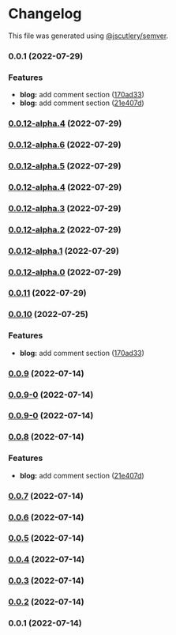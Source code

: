 # Changelog

This file was generated using [@jscutlery/semver](https://github.com/jscutlery/semver).

### 0.0.1 (2022-07-29)


### Features

* **blog:** add comment section ([170ad33](https://github.com/yurikrupnik/nx-go-playground/commit/170ad3307f34fc401e78bbaec286d43a8bbd5be4))
* **blog:** add comment section ([21e407d](https://github.com/yurikrupnik/nx-go-playground/commit/21e407d6b8af74f00ce219d0b44dfdb24b596590))

### [0.0.12-alpha.4](https://github.com/yurikrupnik/nx-go-playground/compare/infra-commands-0.0.12-alpha.3...infra-commands-0.0.12-alpha.4) (2022-07-29)

### [0.0.12-alpha.6](https://github.com/yurikrupnik/nx-go-playground/compare/infra-commands-0.0.12-alpha.5...infra-commands-0.0.12-alpha.6) (2022-07-29)

### [0.0.12-alpha.5](https://github.com/yurikrupnik/nx-go-playground/compare/infra-commands-0.0.12-alpha.4...infra-commands-0.0.12-alpha.5) (2022-07-29)

### [0.0.12-alpha.4](https://github.com/yurikrupnik/nx-go-playground/compare/infra-commands-0.0.12-alpha.3...infra-commands-0.0.12-alpha.4) (2022-07-29)

### [0.0.12-alpha.3](https://github.com/yurikrupnik/nx-go-playground/compare/infra-commands-0.0.12-alpha.2...infra-commands-0.0.12-alpha.3) (2022-07-29)

### [0.0.12-alpha.2](https://github.com/yurikrupnik/nx-go-playground/compare/infra-commands-0.0.12-alpha.1...infra-commands-0.0.12-alpha.2) (2022-07-29)

### [0.0.12-alpha.1](https://github.com/yurikrupnik/nx-go-playground/compare/infra-commands-0.0.12-alpha.0...infra-commands-0.0.12-alpha.1) (2022-07-29)

### [0.0.12-alpha.0](https://github.com/yurikrupnik/nx-go-playground/compare/infra-commands-0.0.11...infra-commands-0.0.12-alpha.0) (2022-07-29)

### [0.0.11](https://github.com/yurikrupnik/nx-go-playground/compare/infra-commands-0.0.10...infra-commands-0.0.11) (2022-07-29)

### [0.0.10](https://github.com/yurikrupnik/nx-go-playground/compare/infra-commands-0.0.9...infra-commands-0.0.10) (2022-07-25)


### Features

* **blog:** add comment section ([170ad33](https://github.com/yurikrupnik/nx-go-playground/commit/170ad3307f34fc401e78bbaec286d43a8bbd5be4))

### [0.0.9](https://github.com/yurikrupnik/nx-go-playground/compare/infra-commands-0.0.9-0...infra-commands-0.0.9) (2022-07-14)

### [0.0.9-0](https://github.com/yurikrupnik/nx-go-playground/compare/infra-commands-0.0.9-0...infra-commands-0.0.9-0) (2022-07-14)

### [0.0.9-0](https://github.com/yurikrupnik/nx-go-playground/compare/infra-commands-0.0.8...infra-commands-0.0.9-0) (2022-07-14)

### [0.0.8](https://github.com/yurikrupnik/nx-go-playground/compare/infra-commands-0.0.7...infra-commands-0.0.8) (2022-07-14)


### Features

* **blog:** add comment section ([21e407d](https://github.com/yurikrupnik/nx-go-playground/commit/21e407d6b8af74f00ce219d0b44dfdb24b596590))

### [0.0.7](https://github.com/yurikrupnik/nx-go-playground/compare/infra-commands-0.0.6...infra-commands-0.0.7) (2022-07-14)

### [0.0.6](https://github.com/yurikrupnik/nx-go-playground/compare/infra-commands-0.0.5...infra-commands-0.0.6) (2022-07-14)

### [0.0.5](https://github.com/yurikrupnik/nx-go-playground/compare/infra-commands-0.0.4...infra-commands-0.0.5) (2022-07-14)

### [0.0.4](https://github.com/yurikrupnik/nx-go-playground/compare/infra-commands-0.0.3...infra-commands-0.0.4) (2022-07-14)

### [0.0.3](https://github.com/yurikrupnik/nx-go-playground/compare/infra-commands-0.0.2...infra-commands-0.0.3) (2022-07-14)

### [0.0.2](https://github.com/yurikrupnik/nx-go-playground/compare/infra-commands-0.0.1...infra-commands-0.0.2) (2022-07-14)

### 0.0.1 (2022-07-14)
